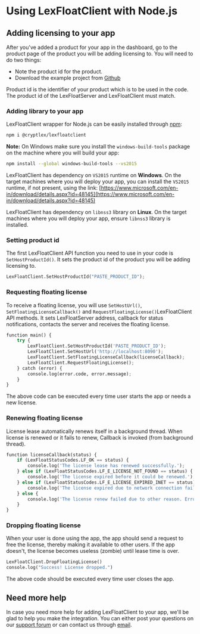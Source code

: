 # Using LexFloatClient with Node.js

## Adding licensing to your app

After you've added a product for your app in the dashboard, go to the product page of the product you will be adding licensing to. You will need to do two things:

* Note the product id for the product.
* Download the example project from [Github](https://github.com/cryptlex/lexfloatclient-js/tree/master/examples)

Product id is the identifier of your product which is to be used in the code. The product id of the LexFloatServer and LexFloatClient must match.

### Adding library to your app

LexFloatClient wrapper for Node.js can be easily installed through [npm](https://www.npmjs.com/package/@cryptlex/lexfloatclient):

```bash
npm i @cryptlex/lexfloatclient 
```

**Note:** On Windows make sure you install the `windows-build-tools` package on the machine where you will build your app:

```bash
npm install --global windows-build-tools --vs2015
```

LexFloatClient has dependency on `VS2015` runtime on **Windows**. On the target machines where you will deploy your app, you can install the `VS2015` runtime, if not present, using the link: [https://www.microsoft.com/en-in/download/details.aspx?id=48145](https://www.microsoft.com/en-in/download/details.aspx?id=48145)

LexFloatClient has dependency on `libnss3` library on **Linux**. On the target machines where you will deploy your app, ensure `libnss3` library is installed.

### Setting product id

The first LexFloatClient API function you need to use in your code is `SetHostProductId()`. It sets the product id of the product you will be adding licensing to. 

```python
LexFloatClient.SetHostProductId("PASTE_PRODUCT_ID");
```

### Requesting floating license

To receive a floating license, you will use `SetHostUrl()`, `SetFloatingLicenseCallback()` and `RequestFloatingLicense()`LexFloatClient API methods. It sets LexFloatServer address, callback for status notifications, contacts the server and receives the floating license.

```python
function main() {
	try {
		LexFloatClient.SetHostProductId('PASTE_PRODUCT_ID');
		LexFloatClient.SetHostUrl('http://localhost:8090');
		LexFloatClient.SetFloatingLicenseCallback(licenseCallback);
		LexFloatClient.RequestFloatingLicense();
	} catch (error) {
		console.log(error.code, error.message);
	}
}
```

The above code can be executed every time user starts the app or needs a new license.

### Renewing floating license

License lease automatically renews itself in a background thread. When license is renewed or it fails to renew, Callback is invoked \(from background thread\).

```python
function licenseCallback(status) {
	if (LexFloatStatusCodes.LF_OK == status) {
		console.log('The license lease has renewed successfully.');
	} else if (LexFloatStatusCodes.LF_E_LICENSE_NOT_FOUND == status) {
		console.log('The license expired before it could be renewed.');
	} else if (LexFloatStatusCodes.LF_E_LICENSE_EXPIRED_INET == status) {
		console.log('The license expired due to network connection failure.');
	} else {
		console.log('The license renew failed due to other reason. Error code: ', status);
	}
}
```

### Dropping floating license

When your user is done using the app, the app should send a request to free the license, thereby making it available to other users. If the app doesn't, the license becomes useless \(zombie\) until lease time is over.

```python
LexFloatClient.DropFloatingLicense()
console.log("Success! License dropped.")
```

The above code should be executed every time user closes the app.

## Need more help

In case you need more help for adding LexFloatClient to your app, we'll be glad to help you make the integration. You can either post your questions on our [support forum](https://forums.cryptlex.com) or can contact us through [email](mailto:support@cryptlex.com?Subject=Using%20LexFloatClient).

